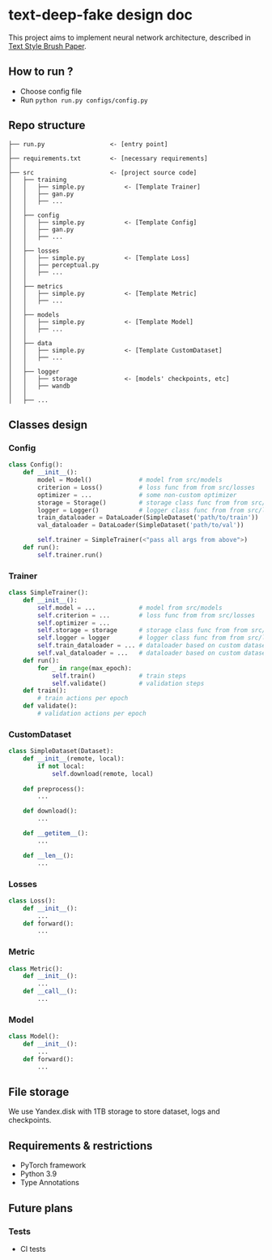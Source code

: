 # text-deep-fake design doc

This project aims to implement neural network architecture, described in [Text Style Brush Paper](https://arxiv.org/pdf/2106.08385.pdf).

## How to run ?

- Choose config file
- Run `python run.py configs/config.py`

## Repo structure

```
├── run.py                  <- [entry point]
│
├── requirements.txt        <- [necessary requirements]
│
├── src                     <- [project source code]
│   ├── training
│   │   ├── simple.py           <- [Template Trainer]
│   │   ├── gan.py
│   │   ├── ...
│   │
│   ├── config 
│   │   ├── simple.py           <- [Template Config]
│   │   ├── gan.py
│   │   ├── ...
│   │
│   ├── losses
│   │   ├── simple.py           <- [Template Loss]
│   │   ├── perceptual.py
│   │   ├── ...
│   │
│   ├── metrics
│   │   ├── simple.py           <- [Template Metric]
│   │   ├── ...
│   │
│   ├── models
│   │   ├── simple.py           <- [Template Model]
│   │   ├── ...
│   │
│   ├── data
│   │   ├── simple.py           <- [Template CustomDataset]
│   │   ├── ...
│   │
│   ├── logger
│   │   ├── storage             <- [models' checkpoints, etc]
│   │   ├── wandb
│   │ 
│   ├── ...
```

## Classes design

### Config
```python
class Config():
    def __init__(): 
        model = Model()             # model from src/models
        criterion = Loss()          # loss func from from src/losses
        optimizer = ...             # some non-custom optimizer 
        storage = Storage()         # storage class func from from src/logger/storage
        logger = Logger()           # logger class func from from src/logger
        train_dataloader = DataLoader(SimpleDataset('path/to/train'))
        val_dataloader = DataLoader(SimpleDataset('path/to/val'))

        self.trainer = SimpleTrainer(<"pass all args from above">) 
    def run():
        self.trainer.run()
```

### Trainer
```python
class SimpleTrainer():
    def __init__():
        self.model = ...            # model from src/models
        self.criterion = ...        # loss func from from src/losses
        self.optimizer = ...         
        self.storage = storage      # storage class func from from src/logger/storage
        self.logger = logger        # logger class func from from src/logger
        self.train_dataloader = ... # dataloader based on custom dataset from src/data
        self.val_dataloader = ...   # dataloader based on custom dataset from src/data
    def run():
        for _ in range(max_epoch):
            self.train()            # train steps
            self.validate()         # validation steps
    def train():
        # train actions per epoch
    def validate():
        # validation actions per epoch
```

### CustomDataset
```python
class SimpleDataset(Dataset):
    def __init__(remote, local):
        if not local: 
            self.download(remote, local)
        
    def preprocess():
        ...

    def download():
        ...

    def __getitem__():
        ...

    def __len__():
        ...
```

### Losses
```python
class Loss():
    def __init__():
        ...
    def forward():
        ...
```

### Metric
```python
class Metric():
    def __init__():
        ...
    def __call__():
        ...
```

### Model
```python
class Model():
    def __init__():
        ...
    def forward():
        ...
```

## File storage

We use Yandex.disk with 1TB storage to store dataset, logs and checkpoints.

## Requirements & restrictions
- PyTorch framework
- Python 3.9
- Type Annotations

## Future plans

### Tests
- CI tests 



